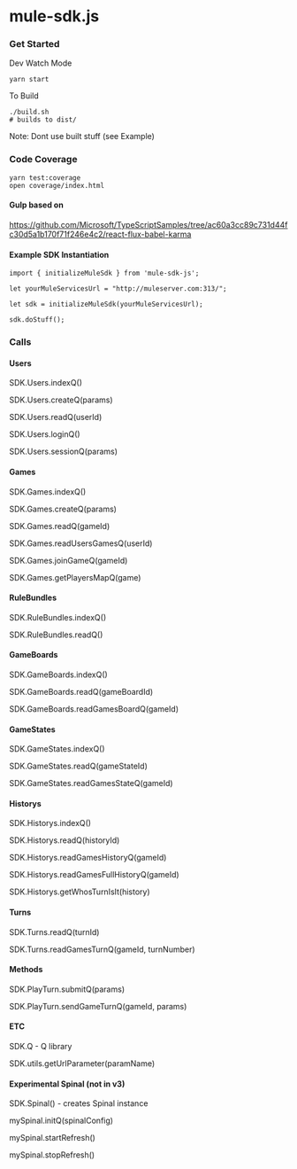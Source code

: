 # mule-sdk.js

### Get Started

Dev Watch Mode
```
yarn start
```

To Build
```
./build.sh
# builds to dist/
```
Note: Dont use built stuff (see Example)

### Code Coverage

```
yarn test:coverage
open coverage/index.html
```

#### Gulp based on

https://github.com/Microsoft/TypeScriptSamples/tree/ac60a3cc89c731d44fc30d5a1b170f71f246e4c2/react-flux-babel-karma

#### Example SDK Instantiation

```
import { initializeMuleSdk } from 'mule-sdk-js';

let yourMuleServicesUrl = "http://muleserver.com:313/";

let sdk = initializeMuleSdk(yourMuleServicesUrl);

sdk.doStuff();
```


### Calls

#### Users
SDK.Users.indexQ()

SDK.Users.createQ(params)

SDK.Users.readQ(userId)


SDK.Users.loginQ()

SDK.Users.sessionQ(params)

#### Games
SDK.Games.indexQ()

SDK.Games.createQ(params)

SDK.Games.readQ(gameId)

SDK.Games.readUsersGamesQ(userId)

SDK.Games.joinGameQ(gameId)

SDK.Games.getPlayersMapQ(game)

#### RuleBundles
SDK.RuleBundles.indexQ()

SDK.RuleBundles.readQ()

#### GameBoards
SDK.GameBoards.indexQ()

SDK.GameBoards.readQ(gameBoardId)

SDK.GameBoards.readGamesBoardQ(gameId)

#### GameStates
SDK.GameStates.indexQ()

SDK.GameStates.readQ(gameStateId)

SDK.GameStates.readGamesStateQ(gameId)

#### Historys
SDK.Historys.indexQ()

SDK.Historys.readQ(historyId)

SDK.Historys.readGamesHistoryQ(gameId)

SDK.Historys.readGamesFullHistoryQ(gameId)

SDK.Historys.getWhosTurnIsIt(history)

#### Turns
SDK.Turns.readQ(turnId)

SDK.Turns.readGamesTurnQ(gameId, turnNumber)

#### Methods

SDK.PlayTurn.submitQ(params)

SDK.PlayTurn.sendGameTurnQ(gameId, params)

#### ETC

SDK.Q - Q library

SDK.utils.getUrlParameter(paramName)

#### Experimental Spinal (not in v3)

SDK.Spinal() - creates Spinal instance

mySpinal.initQ(spinalConfig)

mySpinal.startRefresh()

mySpinal.stopRefresh()
